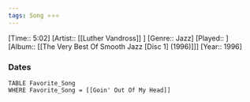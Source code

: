 ```yaml
---
tags: Song ⭐⭐⭐ 
---
```

[Time:: 5:02]
[Artist:: [[Luther Vandross]] ]
[Genre:: Jazz]
[Played:: ]
[Album:: [[The Very Best Of Smooth Jazz [Disc 1] (1996)]]]
[Year:: 1996]
### Dates
````dataview
TABLE Favorite_Song
WHERE Favorite_Song = [[Goin' Out Of My Head]]
````